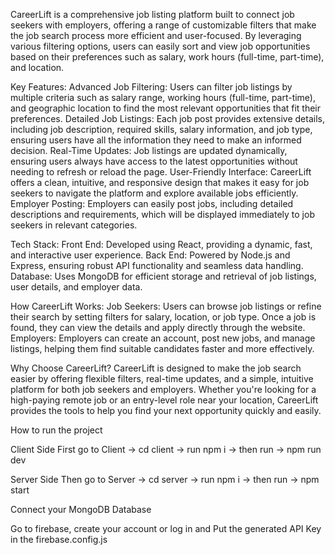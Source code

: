CareerLift is a comprehensive job listing platform built to connect job seekers with employers, offering a range of customizable filters that make the job search process more efficient and user-focused. By leveraging various filtering options, users can easily sort and view job opportunities based on their preferences such as salary, work hours (full-time, part-time), and location.

Key Features: Advanced Job Filtering: Users can filter job listings by multiple criteria such as salary range, working hours (full-time, part-time), and geographic location to find the most relevant opportunities that fit their preferences. Detailed Job Listings: Each job post provides extensive details, including job description, required skills, salary information, and job type, ensuring users have all the information they need to make an informed decision. Real-Time Updates: Job listings are updated dynamically, ensuring users always have access to the latest opportunities without needing to refresh or reload the page. User-Friendly Interface: CareerLift offers a clean, intuitive, and responsive design that makes it easy for job seekers to navigate the platform and explore available jobs efficiently. Employer Posting: Employers can easily post jobs, including detailed descriptions and requirements, which will be displayed immediately to job seekers in relevant categories.

Tech Stack: Front End: Developed using React, providing a dynamic, fast, and interactive user experience. Back End: Powered by Node.js and Express, ensuring robust API functionality and seamless data handling. Database: Uses MongoDB for efficient storage and retrieval of job listings, user details, and employer data.

How CareerLift Works: Job Seekers: Users can browse job listings or refine their search by setting filters for salary, location, or job type. Once a job is found, they can view the details and apply directly through the website. Employers: Employers can create an account, post new jobs, and manage listings, helping them find suitable candidates faster and more effectively.

Why Choose CareerLift? CareerLift is designed to make the job search easier by offering flexible filters, real-time updates, and a simple, intuitive platform for both job seekers and employers. Whether you're looking for a high-paying remote job or an entry-level role near your location, CareerLift provides the tools to help you find your next opportunity quickly and easily.

How to run the project

Client Side First go to Client -> cd client -> run npm i -> then run -> npm run dev

Server Side Then go to Server -> cd server -> run npm i -> then run -> npm start

Connect your MongoDB Database

Go to firebase, create your account or log in and Put the generated API Key in the firebase.config.js

